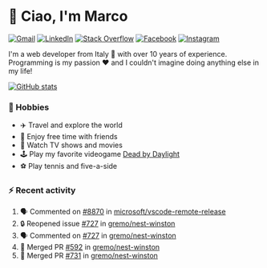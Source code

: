 # 👋 Ciao, I'm Marco

[![Gmail](https://img.shields.io/badge/Gmail-%23BB001B?style=flat-square&logo=gmail&logoColor=white)](mailto:gremo1982@gmail.com)
[![LinkedIn](https://img.shields.io/badge/LinkedIn-%230e76a8?style=flat-square&logo=linkedin)](https://www.linkedin.com/in/marco-polichetti)
[![Stack Overflow](https://img.shields.io/stackexchange/stackoverflow/r/220180?style=flat&logo=stackoverflow&label=Stack%20Overflow&color=%23F47F24)](https://stackoverflow.com/users/220180)
[![Facebook](https://img.shields.io/badge/-Facebook-%234267B2?style=flat-square&logo=facebook&logoColor=white)](https://www.facebook.com/marco.poliketti)
[![Instagram](https://img.shields.io/badge/-Instagram-%23C13584?style=flat-square&logo=instagram&logoColor=white)](https://www.instagram.com/marco.gremo)

I'm a web developer from Italy 🍕 with over 10 years of experience. Programming is my passion ❤️ and I couldn't imagine doing anything else in my life!

[![GitHub stats](https://github-readme-stats.vercel.app/api?username=gremo&show_icons=true&rank_icon=github&theme=transparent)](https://github.com/anuraghazra/github-readme-stats)

### 📅 Hobbies

- ✈️ Travel and explore the world
- 🍻 Enjoy free time with friends
- 🎥 Watch TV shows and movies
- 🕹️ Play my favorite videogame [Dead by Daylight](https://deadbydaylight.com)
- ⚽ Play tennis and five-a-side

### ⚡ Recent activity

<!--START_SECTION:activity-->
1. 🗣 Commented on [#8870](https://github.com/microsoft/vscode-remote-release/issues/8870#issuecomment-1705568303) in [microsoft/vscode-remote-release](https://github.com/microsoft/vscode-remote-release)
2. 🔒 Reopened issue [#727](https://github.com/gremo/nest-winston/issues/727) in [gremo/nest-winston](https://github.com/gremo/nest-winston)
3. 🗣 Commented on [#727](https://github.com/gremo/nest-winston/issues/727#issuecomment-1691972542) in [gremo/nest-winston](https://github.com/gremo/nest-winston)
4. 🎉 Merged PR [#592](https://github.com/gremo/nest-winston/pull/592) in [gremo/nest-winston](https://github.com/gremo/nest-winston)
5. 🎉 Merged PR [#731](https://github.com/gremo/nest-winston/pull/731) in [gremo/nest-winston](https://github.com/gremo/nest-winston)
<!--END_SECTION:activity-->
